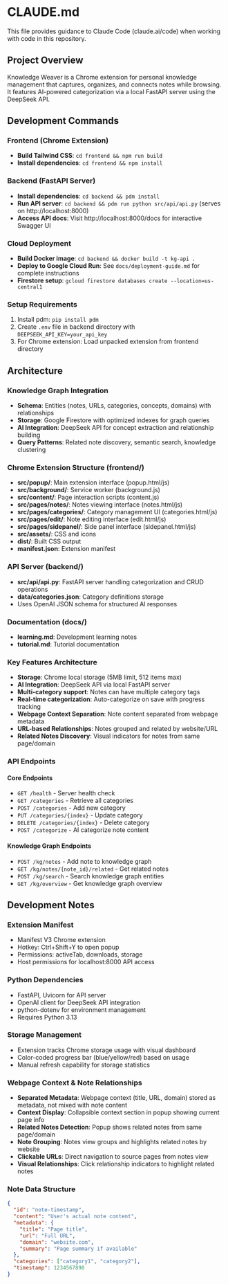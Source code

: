 # CLAUDE.md

This file provides guidance to Claude Code (claude.ai/code) when working with code in this repository.

## Project Overview

Knowledge Weaver is a Chrome extension for personal knowledge management that captures, organizes, and connects notes while browsing. It features AI-powered categorization via a local FastAPI server using the DeepSeek API.

## Development Commands

### Frontend (Chrome Extension)
- **Build Tailwind CSS**: `cd frontend && npm run build`
- **Install dependencies**: `cd frontend && npm install`

### Backend (FastAPI Server)
- **Install dependencies**: `cd backend && pdm install`
- **Run API server**: `cd backend && pdm run python src/api/api.py` (serves on http://localhost:8000)
- **Access API docs**: Visit http://localhost:8000/docs for interactive Swagger UI

### Cloud Deployment
- **Build Docker image**: `cd backend && docker build -t kg-api .`
- **Deploy to Google Cloud Run**: See `docs/deployment-guide.md` for complete instructions
- **Firestore setup**: `gcloud firestore databases create --location=us-central1`

### Setup Requirements
1. Install pdm: `pip install pdm`
2. Create `.env` file in backend directory with `DEEPSEEK_API_KEY=your_api_key`
3. For Chrome extension: Load unpacked extension from frontend directory

## Architecture

### Knowledge Graph Integration
- **Schema**: Entities (notes, URLs, categories, concepts, domains) with relationships
- **Storage**: Google Firestore with optimized indexes for graph queries
- **AI Integration**: DeepSeek API for concept extraction and relationship building
- **Query Patterns**: Related note discovery, semantic search, knowledge clustering

### Chrome Extension Structure (frontend/)
- **src/popup/**: Main extension interface (popup.html/js)
- **src/background/**: Service worker (background.js)
- **src/content/**: Page interaction scripts (content.js)
- **src/pages/notes/**: Notes viewing interface (notes.html/js)
- **src/pages/categories/**: Category management UI (categories.html/js)
- **src/pages/edit/**: Note editing interface (edit.html/js)
- **src/pages/sidepanel/**: Side panel interface (sidepanel.html/js)
- **src/assets/**: CSS and icons
- **dist/**: Built CSS output
- **manifest.json**: Extension manifest

### API Server (backend/)
- **src/api/api.py**: FastAPI server handling categorization and CRUD operations
- **data/categories.json**: Category definitions storage
- Uses OpenAI JSON schema for structured AI responses

### Documentation (docs/)
- **learning.md**: Development learning notes
- **tutorial.md**: Tutorial documentation

### Key Features Architecture
- **Storage**: Chrome local storage (5MB limit, 512 items max)
- **AI Integration**: DeepSeek API via local FastAPI server
- **Multi-category support**: Notes can have multiple category tags
- **Real-time categorization**: Auto-categorize on save with progress tracking
- **Webpage Context Separation**: Note content separated from webpage metadata
- **URL-based Relationships**: Notes grouped and related by website/URL
- **Related Notes Discovery**: Visual indicators for notes from same page/domain

### API Endpoints

#### Core Endpoints
- `GET /health` - Server health check
- `GET /categories` - Retrieve all categories
- `POST /categories` - Add new category
- `PUT /categories/{index}` - Update category
- `DELETE /categories/{index}` - Delete category
- `POST /categorize` - AI categorize note content

#### Knowledge Graph Endpoints
- `POST /kg/notes` - Add note to knowledge graph
- `GET /kg/notes/{note_id}/related` - Get related notes
- `POST /kg/search` - Search knowledge graph entities
- `GET /kg/overview` - Get knowledge graph overview

## Development Notes

### Extension Manifest
- Manifest V3 Chrome extension
- Hotkey: Ctrl+Shift+Y to open popup
- Permissions: activeTab, downloads, storage
- Host permissions for localhost:8000 API access

### Python Dependencies
- FastAPI, Uvicorn for API server
- OpenAI client for DeepSeek API integration
- python-dotenv for environment management
- Requires Python 3.13

### Storage Management
- Extension tracks Chrome storage usage with visual dashboard
- Color-coded progress bar (blue/yellow/red) based on usage
- Manual refresh capability for storage statistics

### Webpage Context & Note Relationships
- **Separated Metadata**: Webpage context (title, URL, domain) stored as metadata, not mixed with note content
- **Context Display**: Collapsible context section in popup showing current page info
- **Related Notes Detection**: Popup shows related notes from same page/domain
- **Note Grouping**: Notes view groups and highlights related notes by website
- **Clickable URLs**: Direct navigation to source pages from notes view
- **Visual Relationships**: Click relationship indicators to highlight related notes

### Note Data Structure
```json
{
  "id": "note-timestamp",
  "content": "User's actual note content",
  "metadata": {
    "title": "Page title",
    "url": "Full URL",
    "domain": "website.com",
    "summary": "Page summary if available"
  },
  "categories": ["category1", "category2"],
  "timestamp": 1234567890
}
```
